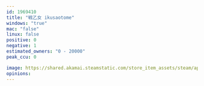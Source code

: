 ```yaml
---
id: 1969410
title: "戦乙女 ikusaotome"
windows: "true"
mac: "false"
linux: false
positive: 0
negative: 1
estimated_owners: "0 - 20000"
peak_ccu: 0

image: https://shared.akamai.steamstatic.com/store_item_assets/steam/apps/1969410/header.jpg?t=1657886770
opinions:
---
```

